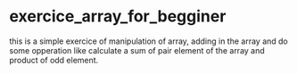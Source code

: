 # exercice_array_for_begginer
this is a simple exercice of manipulation of array, adding in the array and do some opperation like calculate a sum of pair element of the array and product of odd element.
